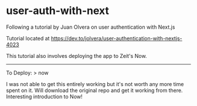 # user-auth-with-next
Following a tutorial by Juan Olvera on user authentication with Next.js

Tutorial located at https://dev.to/jolvera/user-authentication-with-nextjs-4023

This tutorial also involves deploying the app to Zeit's Now.

<hr>

To Deploy: > now

I was not able to get this entirely working but it's not worth any more time spent on it.  Will download the original repo and get it working from there.  Interesting introduction to Now!